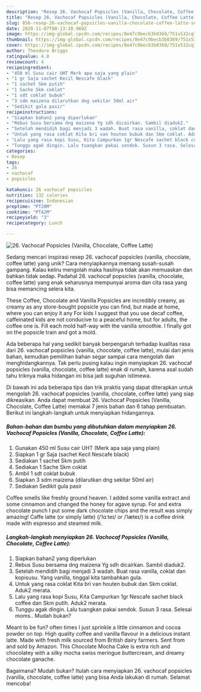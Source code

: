 ```yaml
---
description: "Resep 26. Vachocaf Popsicles (Vanilla, Chocolate, Coffee Latte), Sempurna"
title: "Resep 26. Vachocaf Popsicles (Vanilla, Chocolate, Coffee Latte), Sempurna"
slug: 856-resep-26-vachocaf-popsicles-vanilla-chocolate-coffee-latte-sempurna
date: 2020-11-07T00:13:10.960Z
image: https://img-global.cpcdn.com/recipes/8e47c9becb3b0369/751x532cq70/26-vachocaf-popsicles-vanilla-chocolate-coffee-latte-foto-resep-utama.jpg
thumbnail: https://img-global.cpcdn.com/recipes/8e47c9becb3b0369/751x532cq70/26-vachocaf-popsicles-vanilla-chocolate-coffee-latte-foto-resep-utama.jpg
cover: https://img-global.cpcdn.com/recipes/8e47c9becb3b0369/751x532cq70/26-vachocaf-popsicles-vanilla-chocolate-coffee-latte-foto-resep-utama.jpg
author: Theodore Briggs
ratingvalue: 4.8
reviewcount: 4
recipeingredient:
- "450 ml Susu cair UHT Merk apa saja yang plain"
- "1 gr Saja sachet Kecil Nescafe black"
- "1 sachet Skm putih"
- "1 Sache Skm coklat"
- "1 sdt coklat bubuk"
- "3 sdm maizena dilarutkan dng sekitar 50ml air"
- "Sedikit gula pasir"
recipeinstructions:
- "Siapkan bahan2 yang diperlukan"
- "Rebus Susu bersama dng maizena Yg sdh dicairkan. Sambil diaduk2."
- "Setelah mendidih bagi menjadi 3 wadah. Buat rasa vanilla, coklat dan kopisusu. Yang vanilla, tinggal kita tambahkan gula."
- "Untuk yang rasa coklat Kita bri van houten bubuk dan Skm coklat. Aduk2 merata."
- "Lalu yang rasa kopi Susu, Kita Campurkan 1gr Nescafe sachet black coffee dan Skm putih. Aduk2 merata."
- "Tunggu agak dingin. Lalu tuangkan pakai sendok. Susun 3 rasa. Selesai moms.. Mudah bukan?"
categories:
- Resep
tags:
- 26
- vachocaf
- popsicles

katakunci: 26 vachocaf popsicles 
nutrition: 132 calories
recipecuisine: Indonesian
preptime: "PT20M"
cooktime: "PT42M"
recipeyield: "3"
recipecategory: Lunch

---
```



![26. Vachocaf Popsicles (Vanilla, Chocolate, Coffee Latte)](https://img-global.cpcdn.com/recipes/8e47c9becb3b0369/751x532cq70/26-vachocaf-popsicles-vanilla-chocolate-coffee-latte-foto-resep-utama.jpg)

Sedang mencari inspirasi resep 26. vachocaf popsicles (vanilla, chocolate, coffee latte) yang unik? Cara menyiapkannya memang susah-susah gampang. Kalau keliru mengolah maka hasilnya tidak akan memuaskan dan bahkan tidak sedap. Padahal 26. vachocaf popsicles (vanilla, chocolate, coffee latte) yang enak seharusnya mempunyai aroma dan cita rasa yang bisa memancing selera kita.

These Coffee, Chocolate and Vanilla Popsicles are incredibly creamy, as creamy as any store-bought popsicle you can find, but made at home, where you can enjoy it any For kids I suggest that you use decaf coffee, caffeinated kids are not conducive to a peaceful home, but for adults, the coffee one is. Fill each mold half-way with the vanilla smoothie. I finally got on the popsicle train and got a mold.

Ada beberapa hal yang sedikit banyak berpengaruh terhadap kualitas rasa dari 26. vachocaf popsicles (vanilla, chocolate, coffee latte), mulai dari jenis bahan, kemudian pemilihan bahan segar sampai cara mengolah dan menghidangkannya. Tak perlu pusing kalau ingin menyiapkan 26. vachocaf popsicles (vanilla, chocolate, coffee latte) enak di rumah, karena asal sudah tahu triknya maka hidangan ini bisa jadi suguhan istimewa.


Di bawah ini ada beberapa tips dan trik praktis yang dapat diterapkan untuk mengolah 26. vachocaf popsicles (vanilla, chocolate, coffee latte) yang siap dikreasikan. Anda dapat membuat 26. Vachocaf Popsicles (Vanilla, Chocolate, Coffee Latte) memakai 7 jenis bahan dan 6 tahap pembuatan. Berikut ini langkah-langkah untuk menyiapkan hidangannya.

<!--inarticleads1-->

##### Bahan-bahan dan bumbu yang dibutuhkan dalam menyiapkan 26. Vachocaf Popsicles (Vanilla, Chocolate, Coffee Latte):

1. Gunakan 450 ml Susu cair UHT (Merk apa saja yang plain)
1. Siapkan 1 gr Saja (sachet Kecil Nescafe black)
1. Sediakan 1 sachet Skm putih
1. Sediakan 1 Sache Skm coklat
1. Ambil 1 sdt coklat bubuk
1. Siapkan 3 sdm maizena (dilarutkan dng sekitar 50ml air)
1. Sediakan Sedikit gula pasir


Coffee smells like freshly ground heaven. I added some vanilla extract and some cinnamon and changed the honey for agave syrup. For and extra chocolate punch I put some dark chocolate chips and the result was simply amazing! Caffe latte (or simply latte) (/ˈlɑːteɪ/ or /ˈlæteɪ/) is a coffee drink made with espresso and steamed milk. 

<!--inarticleads2-->

##### Langkah-langkah menyiapkan 26. Vachocaf Popsicles (Vanilla, Chocolate, Coffee Latte):

1. Siapkan bahan2 yang diperlukan
1. Rebus Susu bersama dng maizena Yg sdh dicairkan. Sambil diaduk2.
1. Setelah mendidih bagi menjadi 3 wadah. Buat rasa vanilla, coklat dan kopisusu. Yang vanilla, tinggal kita tambahkan gula.
1. Untuk yang rasa coklat Kita bri van houten bubuk dan Skm coklat. Aduk2 merata.
1. Lalu yang rasa kopi Susu, Kita Campurkan 1gr Nescafe sachet black coffee dan Skm putih. Aduk2 merata.
1. Tunggu agak dingin. Lalu tuangkan pakai sendok. Susun 3 rasa. Selesai moms.. Mudah bukan?


Meant to be fun? often times I just sprinkle a little cinnamon and cocoa powder on top. High quality coffee and vanilla flavour in a delicious instant latte. Made with fresh milk sourced from British dairy farmers. Sent from and sold by Amazon. This Chocolate Mocha Cake is extra rich and chocolatey with a silky mocha swiss meringue buttercream, and dreamy chocolate ganache. 

Bagaimana? Mudah bukan? Itulah cara menyiapkan 26. vachocaf popsicles (vanilla, chocolate, coffee latte) yang bisa Anda lakukan di rumah. Selamat mencoba!
